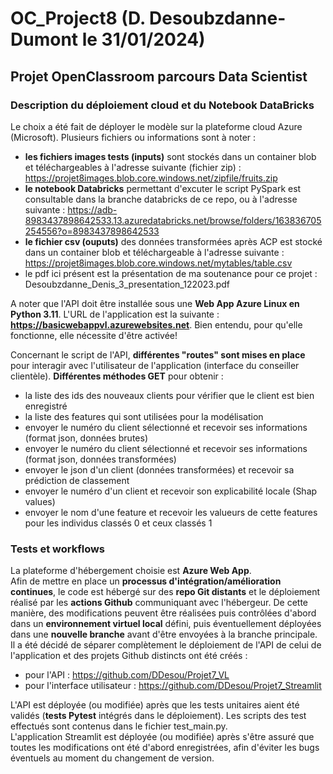 # OC_Project8 (D. Desoubzdanne-Dumont le 31/01/2024)
## Projet OpenClassroom parcours Data Scientist
### Description du déploiement cloud et du Notebook DataBricks

Le choix a été fait de déployer le modèle sur la plateforme cloud Azure (Microsoft).
Plusieurs fichiers ou informations sont à noter :
- **les fichiers images tests (inputs)** sont stockés dans un container blob et téléchargeables à l'adresse suivante (fichier zip) : https://projet8images.blob.core.windows.net/zipfile/fruits.zip
- **le notebook Databricks** permettant d'excuter le script PySpark est consultable dans la branche databricks de ce repo, ou à l'adresse suivante : https://adb-8983437898642533.13.azuredatabricks.net/browse/folders/163836705254556?o=8983437898642533
- **le fichier csv (ouputs)** des données transformées après ACP est stocké dans un container blob et téléchargeable à l'adresse suivante : https://projet8images.blob.core.windows.net/mytables/table.csv
- le pdf ici présent est la présentation de ma soutenance pour ce projet : Desoubzdanne_Denis_3_presentation_122023.pdf



A noter que l'API doit être installée sous une **Web App Azure Linux en Python 3.11**.
L'URL de l'application est la suivante : **https://basicwebappvl.azurewebsites.net**. Bien entendu, pour qu'elle fonctionne, elle nécessite d'être activée!

Concernant le script de l'API, **différentes "routes" sont mises en place** pour interagir avec l'utilisateur de l'application (interface du conseiller clientèle).
**Différentes méthodes GET** pour obtenir :
- la liste des ids des nouveaux clients pour vérifier que le client est bien enregistré
- la liste des features qui sont utilisées pour la modélisation
- envoyer le numéro du client sélectionné et recevoir ses informations (format json, données brutes)
- envoyer le numéro du client sélectionné et recevoir ses informations (format json, données transformées)
- envoyer le json d'un client (données transformées) et recevoir sa prédiction de classement
- envoyer le numéro d'un client et recevoir son explicabilité locale (Shap values)
- envoyer le nom d'une feature et recevoir les valueurs de cette features pour les individus classés 0 et ceux classés 1


### Tests et workflows
La plateforme d'hébergement choisie est **Azure Web App**.  
Afin de mettre en place un **processus d'intégration/amélioration continues**, le code est hébergé sur des **repo Git distants** et le déploiement réalisé par les **actions Github** communiquant avec l'hébergeur. De cette manière, des modifications peuvent être réalisées puis contrôlées d'abord dans un **environnement virtuel local** défini, puis éventuellement déployées dans une **nouvelle branche** avant d'être envoyées à la branche principale.  
Il a été décidé de séparer complètement le déploiement de l'API de celui de l'application et des projets Github distincts ont été créés :
- pour l'API : https://github.com/DDesou/Projet7_VL
- pour l'interface utilisateur : https://github.com/DDesou/Projet7_Streamlit

L'API est déployée (ou modifiée) après que les tests unitaires aient été validés (**tests Pytest** intégrés dans le déploiement). Les scripts des test effectués sont contenus dans le fichier test_main.py.  
L'application Streamlit est déployée (ou modifiée) après s'être assuré que toutes les modifications ont été d'abord enregistrées, afin d'éviter les bugs éventuels au moment du changement de version.
